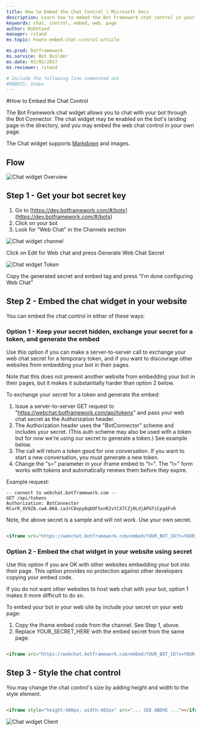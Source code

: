 ```yaml
---
title: How to Embed the Chat Control | Microsoft Docs
description: Learn how to embed the Bot Framework chat control in your web page.
keywords: chat, control, embed, web, page
author: RobStand
manager: rstand
ms.topic: howto-embed-chat-control-article

ms.prod: botframework
ms.service: Bot Builder
ms.date: 03/01/2017
ms.reviewer: rstand

# Include the following line commented out
#ROBOTS: Index
---
```

#How to Embed the Chat Control

The Bot Framework chat widget allows you to chat with your bot through the Bot Connector. The chat widget may be enabled on the bot's landing page in the directory, and you may embed the web chat control in your own page.

The Chat widget supports [Markdown](https://en.wikipedia.org/wiki/Markdown) and images.

## Flow
![Chat widget Overview](/en-us/images/chatwidget/chatwidget-overview.png)

## Step 1 - Get your bot secret key
1. Go to [https://dev.botframework.com/#/bots](https://dev.botframework.com/#/bots)
2. Click on your bot
3. Look for “Web Chat” in the Channels section

![Chat widget channel](/en-us/images/chatwidget/chatwidget-channel.png)

Click on Edit for Web chat and press Generate Web Chat Secret

![Chat widget Token](/en-us/images/chatwidget/chatwidget-token.PNG)

Copy the generated secret and embed tag and press “I'm done configuring Web Chat”

## Step 2 - Embed the chat widget in your website

You can embed the chat control in either of these ways:

### Option 1 - Keep your secret hidden, exchange your secret for a token, and generate the embed

Use this option if you can make a server-to-server call to exchange your web chat secret for a temporary token,
and if you want to discourage other websites from embedding your bot in their pages.

Note that this does not prevent another website from embedding your bot in their pages, but it makes it substantially
harder than option 2 below.

To exchange your secret for a token and generate the embed:

1. Issue a server-to-server GET request to "https://webchat.botframework.com/api/tokens" and pass your web chat secret as the Authorization header.
2. The Authorization header uses the "BotConnector" scheme and includes your secret. (This auth scheme may also be used with a token but for now we're using our secret to generate a token.) See example below.
3. The call will return a token good for one conversation. If you want to start a new conversation, you must generate a new token.
4. Change the "s=" parameter in your iframe embed to "t=". The "t=" form works with tokens and automatically renews them before they expire.

Example request:

    -- connect to webchat.botframework.com --
    GET /api/tokens
    Authorization: BotConnector RCurR_XV9ZA.cwA.BKA.iaJrC8xpy8qbOF5xnR2vtCX7CZj0LdjAPGfiCpg4Fv0

Note, the above secret is a sample and will not work. Use your own secret.

```html

<iframe src="https://webchat.botframework.com/embed/YOUR_BOT_ID?t=YOUR_TOKEN_HERE"></iframe>

```

### Option 2 - Embed the chat widget in your website using secret

Use this option if you are OK with other websites embedding your bot into their page. This option provides no protection against
other developers copying your embed code.

If you do not want other websites to host web chat with your bot, option 1 makes it more difficult to do so.

To embed your bot in your web site by include your secret on your web page:

1. Copy the iframe embed code from the channel. See Step 1, above.
2. Replace YOUR_SECRET_HERE with the embed secret from the same page.

```html

<iframe src="https://webchat.botframework.com/embed/YOUR_BOT_ID?s=YOUR_SECRET_HERE"></iframe>

```

## Step 3 - Style the chat control

You may change the chat control's size by adding height and width to the style element.

```html

<iframe style="height:480px; width:402px" src="... SEE ABOVE ..."></iframe>

```

![Chat widget Client](/en-us/images/chatwidget/chatwidget-client.png)
